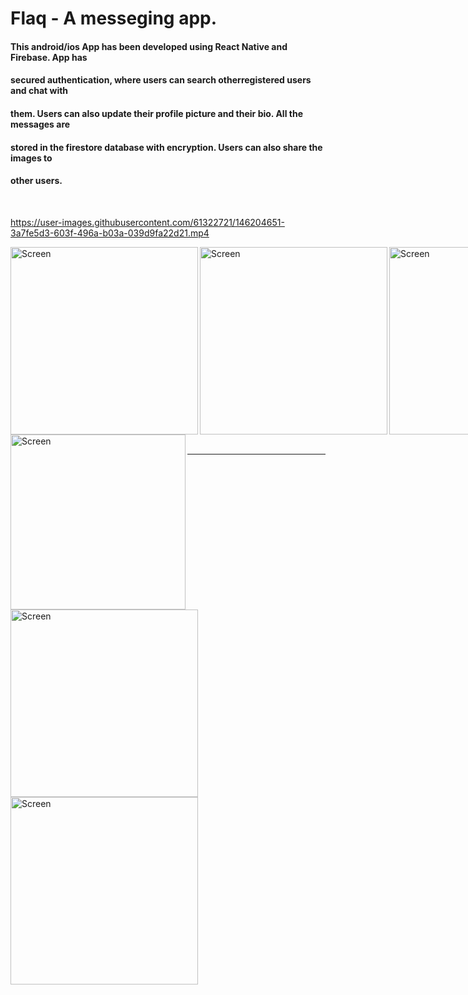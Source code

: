 # Flaq - A messeging app.

#### This android/ios App has been developed using React Native and Firebase. App has
#### secured authentication, where users can search otherregistered users and chat with
#### them. Users can also update their profile picture and their bio. All the messages are
#### stored in the firestore database with encryption. Users can also share the images to
#### other users.

<div>
  <br />
  </div>


https://user-images.githubusercontent.com/61322721/146204651-3a7fe5d3-603f-496a-b03a-039d9fa22d21.mp4


<div style="display: flex">
<img align="left" src="https://user-images.githubusercontent.com/61322721/146197428-8b8de383-5371-416a-83f7-8785bbc4a513.jpeg" width="300" alt="Screen" />
<img align="left" src="https://user-images.githubusercontent.com/61322721/146197506-0e54860d-73fe-44e4-925c-48eb5d4eaae6.jpeg" width="300" alt="Screen" />
<img align="left" src="https://user-images.githubusercontent.com/61322721/146197531-92603ee0-8497-4f99-ad86-aa93885b4d8c.jpeg" width="300" alt="Screen" />
</div>
<div>
<img align="left" src="https://user-images.githubusercontent.com/61322721/146197573-0d829370-06ff-4f50-94ce-d335a40886af.jpeg" width="280" alt="Screen" />
<img align="left" src="https://user-images.githubusercontent.com/61322721/146197585-a14ff75d-b3fa-45ca-a015-bc099f9be7af.jpeg" width="300" alt="Screen" />
<img align="left" src="https://user-images.githubusercontent.com/61322721/146197548-38daf0ec-58bf-4294-8ffb-c2272d399185.jpeg" width="300" alt="Screen" />
</div>

 <br />
<hr />
